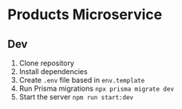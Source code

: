 # Products Microservice

## Dev

1. Clone repository
2. Install dependencies
3. Create `.env` file based in `env.template`
4. Run Prisma migrations `npx prisma migrate dev`
5. Start the server `npm run start:dev`
